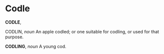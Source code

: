 # Codle

**CODLE**,

CODLIN, _noun_ An apple codled; or one suitable for codling, or used for that purpose.

**CODLING**, _noun_ A young cod.